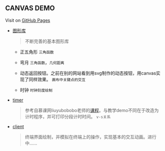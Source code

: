 ## CANVAS DEMO

Visit on [GitHub Pages](https://dachow.github.io/canvas-demo/)

- [图形库](https://Dachow.github.io/canvas-demo/graphics-library)

  > 不断完善的基本图形库

  - 正五角形 `三角函数`

  - 弯月 `三角函数`，`几何距离`

  - 动态返回按钮。之前在别的网站看到用svg制作的动态按钮，用canvas实现了同样效果。 `画布中关键点的交互`

  - 时钟 `时钟刻度绘制`

- [timer](https://Dachow.github.io/canvas-demo/timer/)
    
  > 参考自慕课网liuyubobobo老师的[课程](http://www.imooc.com/learn/133)。与教学demo不同在于改造为计时程序，并可打印分段计时时间。 `v-s关系`

- [client](https://Dachow.github.io/canvas-demo/client/)

  > 终端界面绘制，并模拟在终端上的操作，实现基本的交互动画。进行中……
